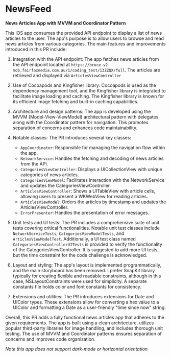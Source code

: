 # NewsFeed

**News Articles App with MVVM and Coordinator Pattern**

This iOS app consumes the provided API endpoint to display a list of news articles to the user. The app's purpose is to allow users to browse and read news articles from various categories. The main features and improvements introduced in this PR include:

1. Integration with the API endpoint: The app fetches news articles from the API endpoint located at `https://bruce-v2-mob.fairfaxmedia.com.au/1/coding_test/13ZZQX/full`. The articles are retrieved and displayed via `ArticlesViewController`

2. Use of Cocoapods and Kingfisher library: Cocoapods is used as the dependency management tool, and the Kingfisher library is integrated to facilitate image loading and caching. The Kingfisher library is known for its efficient image fetching and built-in caching capabilities.

3. Architecture and design patterns: The app is developed using the MVVM (Model-View-ViewModel) architectural pattern with delegates, along with the Coordinator pattern for navigation. This promotes separation of concerns and enhances code maintainability.

4. Notable classes: The PR introduces several key classes:
   - `AppCoordinator`: Responsible for managing the navigation flow within the app.
   - `NetworkService`: Handles the fetching and decoding of news articles from the API.
   - `CategoriesViewController`: Displays a UICollectionView with unique categories of news articles.
   - `CategoriesViewModel`: Facilitates interaction with the NetworkService and updates the CategoriesViewController.
   - `ArticlesViewController`: Shows a UITableView with article cells, allowing users to present a WKWebView for reading articles.
   - `ArticlesViewModel`: Orders the articles by timestamp and updates the ArticlesViewController.
   - `ErrorPresenter`: Handles the presentation of error messages.

5. Unit tests and UI tests: The PR includes a comprehensive suite of unit tests covering critical functionalities. Notable unit test classes include `NetworkServiceTests`, `CategoriesViewModelTests`, and `ArticlesViewModelTest`. Additionally, a UI test class named `CategoriesViewControllerUITests` is provided to verify the functionality of the CategoriesViewController. It is suggested to add more UI tests, but the time constraint for the code challenge is acknowledged.

6. Layout and styling: The app's layout is implemented programmatically, and the main storyboard has been removed. I prefer SnapKit library typically for creating flexible and readable constraints, although in this case, NSLayoutConstraints were used for simplicity. A separate constants file holds color and font constants for consistency.

7. Extensions and utilities: The PR introduces extensions for Date and UIColor types. These extensions allow for converting a hex value to a UIColor and formatting a Date as a user-friendly "time since now" string.

Overall, this PR adds a fully functional news articles app that adheres to the given requirements. The app is built using a clean architecture, utilizes popular third-party libraries for image handling, and includes thorough unit testing. The use of MVVM and Coordinator patterns ensures separation of concerns and improves code organization.


*Note this app does not support dark-mode or horizontal orientation*
